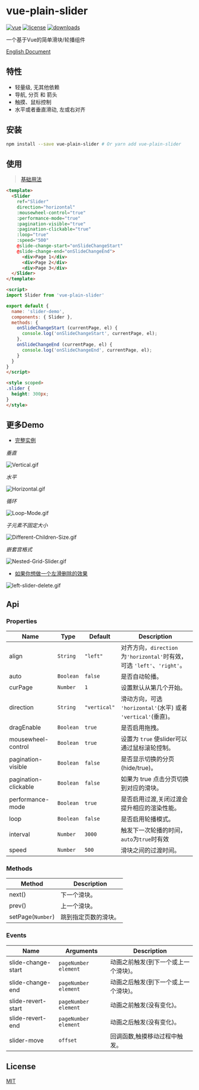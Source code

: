 # vue-plain-slider

[![vue](https://img.shields.io/badge/vue-2.0+-brightgreen.svg)](https://github.com/vuejs/vue)
[![license](https://img.shields.io/github/license/mashape/apistatus.svg)](https://github.com/songyazhao/vue-plain-slider/blob/master/LICENSE)
[![downloads](https://img.shields.io/npm/dt/vue-plain-slider.svg)](#)

一个基于Vue的简单滑块/轮播组件

[English Document](https://github.com/songyazhao/vue-plain-slider/blob/master/README-EN.md)

## 特性

* 轻量级, 无其他依赖
* 导航, 分页 和 箭头
* 触摸、鼠标控制
* 水平或者垂直滑动, 左或右对齐

## 安装

```bash
npm install --save vue-plain-slider # Or yarn add vue-plain-slider
```

## 使用

> [基础用法](https://github.com/songyazhao/vue-plain-slider/blob/master/src/views/Demo/Basic.vue)
```html
<template>
  <Slider
    ref="Slider"
    direction="horizontal"
    :mousewheel-control="true"
    :performance-mode="true"
    :pagination-visible="true"
    :pagination-clickable="true"
    :loop="true"
    :speed="500"
    @slide-change-start="onSlideChangeStart"
    @slide-change-end="onSlideChangeEnd">
      <div>Page 1</div>
      <div>Page 2</div>
      <div>Page 3</div>
  </Slider>
</template>

<script>
import Slider from 'vue-plain-slider'

export default {
  name: 'slider-demo',
  components: { Slider },
  methods: {
    onSlideChangeStart (currentPage, el) {
      console.log('onSlideChangeStart', currentPage, el);
    },
    onSlideChangeEnd (currentPage, el) {
      console.log('onSlideChangeEnd', currentPage, el);
    }
  }
}
</script>

<style scoped>
.slider {
  height: 300px;
}
</style>
```

## 更多Demo

* [完整实例](https://github.com/songyazhao/vue-plain-slider/blob/master/src/views/Demo/Full.vue)

*垂直*

![Vertical.gif](http://ohef3m3y6.bkt.clouddn.com/vue-plain-slider/Vertical.gif)

*水平*

![Horizontal.gif](http://ohef3m3y6.bkt.clouddn.com/vue-plain-slider/Horizontal.gif)

*循环*

![Loop-Mode.gif](http://ohef3m3y6.bkt.clouddn.com/vue-plain-slider/Loop-Mode.gif)

*子元素不固定大小*

![Different-Children-Size.gif](http://ohef3m3y6.bkt.clouddn.com/vue-plain-slider/Different-Children-Size.gif)

*嵌套宫格式*

![Nested-Grid-Slider.gif](http://ohef3m3y6.bkt.clouddn.com/vue-plain-slider/Nested-Grid-Slider.gif)

* [如果你想做一个左滑删除的效果](https://github.com/songyazhao/vue-plain-slider/blob/master/src/views/Demo/LeftSliderDelete.vue)

![left-slider-delete.gif](http://ohef3m3y6.bkt.clouddn.com/vue-plain-slider/left-slider-delete.gif)

## Api
### Properties
| Name                 | Type      | Default      | Description                                                 |
|----------------------|-----------|--------------|-------------------------------------------------------------|
| align                | `String`  | `"left"`     | 对齐方向，`direction`为`'horizontal'`时有效，可选 `'left'`、`'right'`。|
| auto                 | `Boolean` | `false`      | 是否自动轮播。                                               |
| curPage              | `Number`  | `1`          | 设置默认从第几个开始。                                        |
| direction            | `String`  | `"vertical"` | 滑动方向，可选 `'horizontal'`(水平) 或者 `'vertical'`(垂直)。  |
| dragEnable           | `Boolean` | `true`       | 是否启用拖拽。                                               |
| mousewheel-control   | `Boolean` | `true`       | 设置为 `true` 使slider可以通过鼠标滚轮控制。                   |
| pagination-visible   | `Boolean` | `false`      | 是否显示切换的分页 (hide/true)。                              |
| pagination-clickable | `Boolean` | `false`      | 如果为 true 点击分页切换到对应的滑块。                         |
| performance-mode     | `Boolean` | `true`       | 是否启用过渡,关闭过渡会提升相应的渲染性能。                     |
| loop                 | `Boolean` | `false`      | 是否启用轮播模式。                                            |
| interval             | `Number`  | `3000`       | 触发下一次轮播的时间，`auto`为`true`时有效                     |
| speed                | `Number`  | `500`        | 滑块之间的过渡时间。                                          |

### Methods
| Method            | Description              |
|-------------------|--------------------------|
| next()            | 下一个滑块。             |
| prev()            | 上一个滑块。             |
| setPage(`Number`) | 跳到指定页数的滑块。     |

### Events
| Name                            | Arguments | Description                           |
|--------------------|------------------------|---------------------------------------|
| slide-change-start | `pageNumber` `element` | 动画之前触发(到下一个或上一个滑块)。  |
| slide-change-end   | `pageNumber` `element` | 动画之后触发(到下一个或上一个滑块)。  |
| slide-revert-start | `pageNumber` `element` | 动画之前触发(没有变化)。              |
| slide-revert-end   | `pageNumber` `element` | 动画之后触发(没有变化)。              |
| slider-move        | `offset`               | 回调函数,触摸移动过程中触发。         |

## License

[MIT](https://github.com/songyazhao/vue-plain-slider/blob/master/LICENSE)
